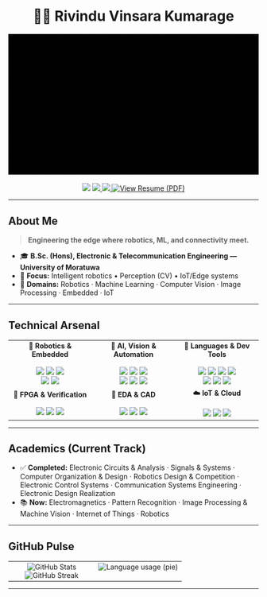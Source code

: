 <h1 align="center">👨‍💻 Rivindu Vinsara Kumarage</h1>

<p align="center">
  <img src="https://github.com/rivindu02/rivindu02/blob/main/github_intro.gif" width="520" alt="Banner" />
</p>

<p align="center">
  <img src="https://komarev.com/ghpvc/?username=rivindu02&label=Explorers&color=blueviolet&style=for-the-badge" />
  <a href="https://mail.google.com/mail/?view=cm&fs=1&to=kumaragerivindu@gmail.com">
    <img src="https://img.shields.io/badge/Connect-D14836?style=for-the-badge&logo=gmail&logoColor=white&label=Email" />
  </a>
  <a href="https://instagram.com/rivindu_k">
    <img src="https://img.shields.io/badge/Follow-E4405F?style=for-the-badge&logo=instagram&logoColor=white&label=Instagram" />
  </a>
  <a href="https://github.com/rivindu02/rivindu02/raw/main/Rivindu_Kumarage_CV.pdf">
    <img src="https://img.shields.io/badge/My%20Resume-5BCDEC?style=for-the-badge&logo=adobeacrobatreader&logoColor=white&color=green" alt="View Resume (PDF)" />
  </a>
</p>

---

## About Me

> **Engineering the edge where robotics, ML, and connectivity meet.**

- 🎓 **B.Sc. (Hons), Electronic & Telecommunication Engineering — University of Moratuwa**
- 🎯 **Focus:** Intelligent robotics • Perception (CV) • IoT/Edge systems
- 🧭 **Domains:** Robotics · Machine Learning · Computer Vision · Image Processing · Embedded · IoT

<p align="left">

</p>


---

##  Technical Arsenal

<table align="center" width="100%" border="0" cellspacing="0" cellpadding="6">
  <tr>
    <td align="center" width="33%">
      <b>🤖 Robotics & Embedded</b><br><br>
      <img src="https://img.shields.io/badge/Arduino-00979D?style=for-the-badge&logo=arduino&logoColor=white" />
      <img src="https://img.shields.io/badge/Raspberry%20Pi-A22846?style=for-the-badge&logo=raspberrypi&logoColor=white" />
      <img src="https://img.shields.io/badge/PlatformIO-FF7F00?style=for-the-badge&logo=platformio&logoColor=white" /><br>
      <img src="https://img.shields.io/badge/STM32CubeIDE-03234B?style=for-the-badge&logo=stmicroelectronics&logoColor=white" />
      <img src="https://img.shields.io/badge/Keil%20uVision5-0091BD?style=for-the-badge&logo=arm&logoColor=white" />
    </td>
    <td align="center" width="33%">
      <b>🧠 AI, Vision & Automation</b><br><br>
      <img src="https://img.shields.io/badge/TensorFlow-FF6F00?style=for-the-badge&logo=tensorflow&logoColor=white" />
      <img src="https://img.shields.io/badge/PyTorch-EE4C2C?style=for-the-badge&logo=pytorch&logoColor=white" />
      <img src="https://img.shields.io/badge/OpenCV-5C3EE8?style=for-the-badge&logo=opencv&logoColor=white" /><br>
      <img src="https://img.shields.io/badge/Flask-000000?style=for-the-badge&logo=flask&logoColor=white" />
      <img src="https://img.shields.io/badge/React-20232A?style=for-the-badge&logo=react&logoColor=61DAFB" />
      <img src="https://img.shields.io/badge/Docker-2496ED?style=for-the-badge&logo=docker&logoColor=white" />
    </td>
    <td align="center" width="33%">
      <b>🧩 Languages & Dev Tools</b><br><br>
      <img src="https://img.shields.io/badge/Python-3776AB?style=for-the-badge&logo=python&logoColor=white" />
      <img src="https://img.shields.io/badge/C-00599C?style=for-the-badge&logo=c&logoColor=white" />
      <img src="https://img.shields.io/badge/C++-00599C?style=for-the-badge&logo=cplusplus&logoColor=white" />
      <img src="https://img.shields.io/badge/MATLAB-0076A8?style=for-the-badge&logo=mathworks&logoColor=white" /><br>
      <img src="https://img.shields.io/badge/VS%20Code-007ACC?style=for-the-badge&logo=visualstudiocode&logoColor=white" />
      <img src="https://img.shields.io/badge/Git-F05032?style=for-the-badge&logo=git&logoColor=white" />
      <img src="https://img.shields.io/badge/Linux-FCC624?style=for-the-badge&logo=linux&logoColor=black" />
    </td>
  </tr>

  <tr>
    <td align="center" width="33%">
      <b>🔬 FPGA & Verification</b><br><br>
      <img src="https://img.shields.io/badge/Quartus%20Prime-0071C5?style=for-the-badge&logo=intel&logoColor=white" />
      <img src="https://img.shields.io/badge/QuestaSim-00A0E1?style=for-the-badge&logo=siemens&logoColor=white" />
      <img src="https://img.shields.io/badge/Verilog%20HDL-333333?style=for-the-badge&logo=simpleicons&logoColor=white" />
    </td>
    <td align="center" width="33%">
      <b>📐 EDA & CAD</b><br><br>
      <img src="https://img.shields.io/badge/Altium%20Designer-1E1E1E?style=for-the-badge&logo=altiumdesigner&logoColor=white" />
      <img src="https://img.shields.io/badge/SolidWorks-005386?style=for-the-badge&logo=dassaultsystemes&logoColor=white" />
      <img src="https://img.shields.io/badge/PCB%20Design-0D1117?style=for-the-badge&logo=pcbsd&logoColor=white" />
    </td>
    <td align="center" width="33%">
      <b>☁️ IoT & Cloud</b><br><br>
      <img src="https://img.shields.io/badge/MQTT-660066?style=for-the-badge&logo=mqtt&logoColor=white" />
      <img src="https://img.shields.io/badge/Node--RED-8F0000?style=for-the-badge&logo=nodered&logoColor=white" />
      <img src="https://img.shields.io/badge/SQLite-003B57?style=for-the-badge&logo=sqlite&logoColor=white" />
    </td>
  </tr>
</table>




---

##  Academics (Current Track)

- ✅ **Completed:** Electronic Circuits & Analysis · Signals & Systems · Computer Organization & Design · Robotics Design & Competition · Electronic Control Systems · Communication Systems Engineering · Electronic Design Realization  
- 📚 **Now:** Electromagnetics · Pattern Recognition · Image Processing & Machine Vision · Internet of Things · Robotics


---


## GitHub Pulse

<table border="0" cellspacing="0" cellpadding="0">
  <tr>
    <td width="50%" valign="top" align="center">
      <img src="https://github-readme-stats.vercel.app/api?username=rivindu02&show_icons=true&theme=tokyonight&hide_border=true&bg_color=0D1117&title_color=5BCDEC&icon_color=5BCDEC&text_color=FFFFFF" alt="GitHub Stats" width="100%" />
      <br/>
      <img src="https://github-readme-streak-stats.herokuapp.com/?user=rivindu02&theme=tokyonight&hide_border=true&background=0D1117&ring=5BCDEC&fire=5BCDEC&currStreakLabel=5BCDEC" alt="GitHub Streak" width="100%" />
    </td>
    <td width="50%" valign="top" align="center">
      <img src="https://github-readme-stats-academic.vercel.app/api/top-langs/?username=rivindu02&layout=pie&langs_count=8&theme=tokyonight&hide_border=true&bg_color=0D1117" alt="Language usage (pie)" width="65%" />
    </td>
  </tr>
</table>


---

